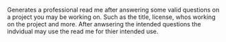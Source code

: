 Generates a professional read me after answering some valid questions on a project you may be working on.
Such as the title, license, whos working on the project and more. After anwsering the intended questions the indvidual may use
the read me for thier intended use.
